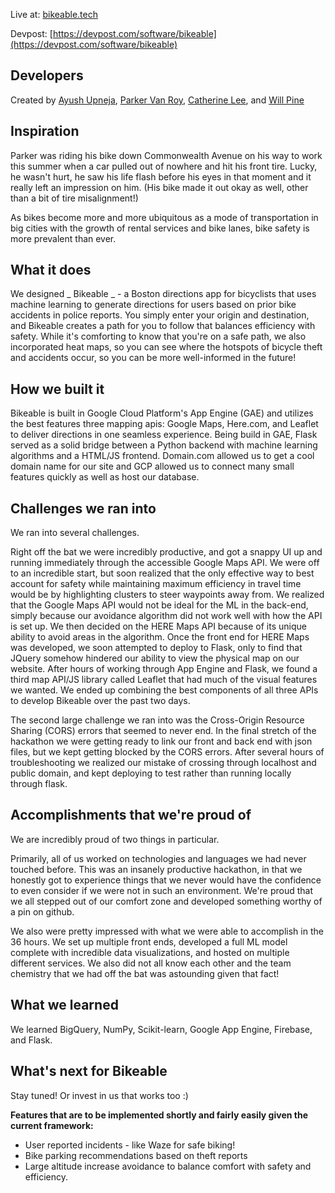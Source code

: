 Live at: [bikeable.tech](bikeable.tech)

Devpost: [https://devpost.com/software/bikeable](https://devpost.com/software/bikeable)

## Developers

Created by [Ayush Upneja](upneja.me), [Parker Van Roy](https://www.linkedin.com/in/parkervr/), [Catherine Lee](https://github.com/catherinelee274), and [Will Pine](https://github.com/wpine215)



## Inspiration

Parker was riding his bike down Commonwealth Avenue on his way to work this summer when a car pulled out of nowhere and hit his front tire. Lucky, he wasn't hurt, he saw his life flash before his eyes in that moment and it really left an impression on him. (His bike made it out okay as well, other than a bit of tire misalignment!)

As bikes become more and more ubiquitous as a mode of transportation in big cities with the growth of rental services and bike lanes, bike safety is more prevalent than ever.


## What it does

We designed _ Bikeable _ - a Boston directions app for bicyclists that uses machine learning to generate directions for users based on prior bike accidents in police reports. You simply enter your origin and destination, and Bikeable creates a path for you to follow that balances efficiency with safety. While it's comforting to know that you're on a safe path, we also incorporated heat maps, so you can see where the hotspots of bicycle theft and accidents occur, so you can be more well-informed in the future! 


## How we built it

Bikeable is built in Google Cloud Platform's App Engine (GAE) and utilizes the best features three mapping apis: Google Maps, Here.com, and Leaflet to deliver directions in one seamless experience. Being build in GAE, Flask served as a solid bridge between a Python backend with machine learning algorithms and a HTML/JS frontend. Domain.com allowed us to get a cool domain name for our site and GCP allowed us to connect many small features quickly as well as host our database.

## Challenges we ran into

We ran into several challenges.

Right off the bat we were incredibly productive, and got a snappy UI up and running immediately through the accessible Google Maps API. We were off to an incredible start, but soon realized that the only effective way to best account for safety while maintaining maximum efficiency in travel time would be by highlighting clusters to steer waypoints away from. We realized that the Google Maps API would not be ideal for the ML in the back-end, simply because our avoidance algorithm did not work well with how the API is set up. We then decided on the HERE Maps API because of its unique ability to avoid areas in the algorithm. Once the front end for HERE Maps was developed, we soon attempted to deploy to Flask, only to find that JQuery somehow hindered our ability to view the physical map on our website. After hours of working through App Engine and Flask, we found a third map API/JS library called Leaflet that had much of the visual features we wanted. We ended up combining the best components of all three APIs to develop Bikeable over the past two days.

The second large challenge we ran into was the Cross-Origin Resource Sharing (CORS) errors that seemed to never end. In the final stretch of the hackathon we were getting ready to link our front and back end with json files, but we kept getting blocked by the CORS errors. After several hours of troubleshooting we realized our mistake of crossing through localhost and public domain, and kept deploying to test rather than running locally through flask.


## Accomplishments that we're proud of

We are incredibly proud of two things in particular.

Primarily, all of us worked on technologies and languages we had never touched before. This was an insanely productive hackathon, in that we honestly got to experience things that we never would have the confidence to even consider if we were not in such an environment. We're proud that we all stepped out of our comfort zone and developed something worthy of a pin on github.

We also were pretty impressed with what we were able to accomplish in the 36 hours. We set up multiple front ends, developed a full ML model complete with incredible data visualizations, and hosted on multiple different services. We also did not all know each other and the team chemistry that we had off the bat was astounding given that fact!


## What we learned

We learned BigQuery, NumPy, Scikit-learn, Google App Engine, Firebase, and Flask.


## What's next for Bikeable

Stay tuned! Or invest in us that works too :)

**Features that are to be implemented shortly and fairly easily given the current framework:**

- User reported incidents - like Waze for safe biking!
- Bike parking recommendations based on theft reports
- Large altitude increase avoidance to balance comfort with safety and efficiency.
